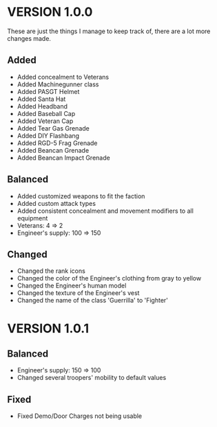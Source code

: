 # VERSION 1.0.0
These are just the things I manage to keep track of, there are a lot more changes made.

## Added
- Added concealment to Veterans
- Added Machinegunner class
- Added PASGT Helmet
- Added Santa Hat
- Added Headband
- Added Baseball Cap
- Added Veteran Cap
- Added Tear Gas Grenade
- Added DIY Flashbang
- Added RGD-5 Frag Grenade
- Added Beancan Grenade
- Added Beancan Impact Grenade

## Balanced
- Added customized weapons to fit the faction
- Added custom attack types
- Added consistent concealment and movement modifiers to all equipment 
- Veterans: 4 => 2
- Engineer's supply: 100 => 150

## Changed
- Changed the rank icons
- Changed the color of the Engineer's clothing from gray to yellow
- Changed the Engineer's human model
- Changed the texture of the Engineer's vest
- Changed the name of the class 'Guerrilla' to 'Fighter'


# VERSION 1.0.1

## Balanced
- Engineer's supply: 150 => 100
- Changed several troopers' mobility to default values

## Fixed
- Fixed Demo/Door Charges not being usable